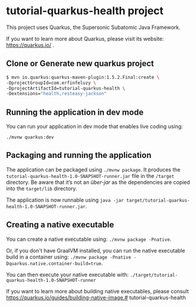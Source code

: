 # tutorial-quarkus-health project

This project uses Quarkus, the Supersonic Subatomic Java Framework.

If you want to learn more about Quarkus, please visit its website: https://quarkus.io/ .

## Clone or Generate new quarkus project
```bash
$ mvn io.quarkus:quarkus-maven-plugin:1.5.2.Final:create \
-DprojectGroupId=com.erfinfeluzy \
-DprojectArtifactId=tutorial-quarkus-health \
-Dextensions="health,resteasy-jackson"
```

## Running the application in dev mode

You can run your application in dev mode that enables live coding using:
```
./mvnw quarkus:dev
```

## Packaging and running the application

The application can be packaged using `./mvnw package`.
It produces the `tutorial-quarkus-health-1.0-SNAPSHOT-runner.jar` file in the `/target` directory.
Be aware that it’s not an _über-jar_ as the dependencies are copied into the `target/lib` directory.

The application is now runnable using `java -jar target/tutorial-quarkus-health-1.0-SNAPSHOT-runner.jar`.

## Creating a native executable

You can create a native executable using: `./mvnw package -Pnative`.

Or, if you don't have GraalVM installed, you can run the native executable build in a container using: `./mvnw package -Pnative -Dquarkus.native.container-build=true`.

You can then execute your native executable with: `./target/tutorial-quarkus-health-1.0-SNAPSHOT-runner`

If you want to learn more about building native executables, please consult https://quarkus.io/guides/building-native-image.# tutorial-quarkus-health

